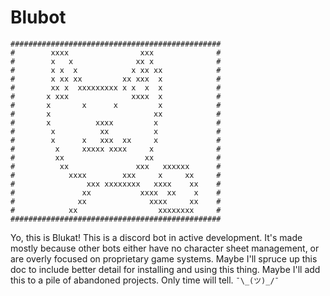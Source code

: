 # Blubot
```
###############################################
#        xxxx                xxx              #
#        x   x              xx x              #
#        x x  x            x xx xx            #
#        x xx xx         xx xxx  x            #
#        xx x  xxxxxxxxx x x  x  x            #
#       x xxx              xxxx  x            #
#       x       x      x         x            #
#       x                       xx            #
#       x          xxxx         x             #
#        x          xx          x             #
#        x      x   xxx  xx     x             #
#         x     xxxxx xxxx     x              #
#         xx                  xx              #
#          xx               xxx   xxxxxx      #
#            xxxx        xxx     x     xx     #
#                xxx xxxxxxxx   xxxx    xx    #
#               xx           xxxx  xx    x    #
#              xx              xxxx     xx    #
#            xx                  xxxxxxxx     #
###############################################
```
Yo, this is Blukat! This is a discord bot in active development. It's made mostly because other bots either have no character sheet management, or are overly focused on proprietary game systems. Maybe I'll spruce up this doc to include better detail for installing and using this thing. Maybe I'll add this to a pile of abandoned projects. Only time will tell. `¯\_(ツ)_/¯`